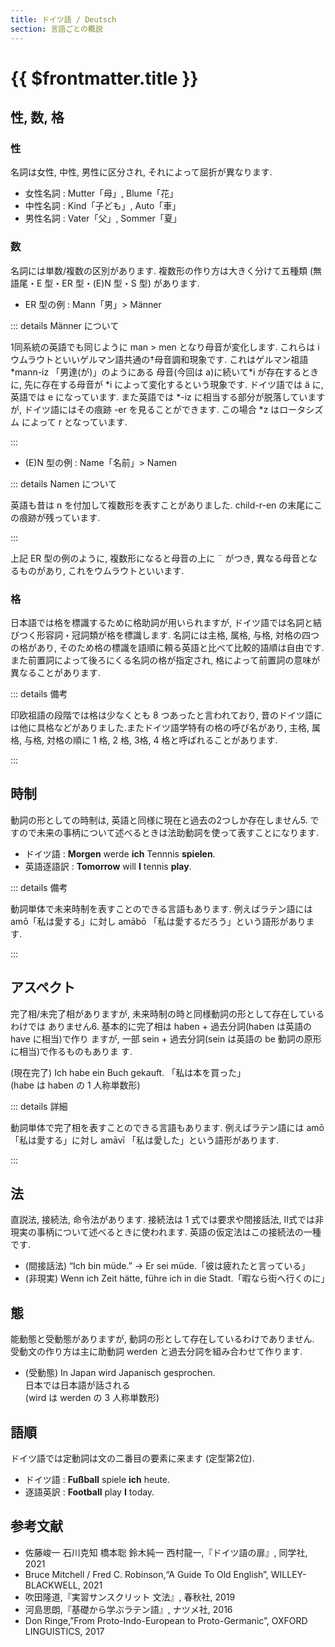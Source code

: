 ```yaml
---
title: ドイツ語 / Deutsch
section: 言語ごとの概説
---
```


# {{ $frontmatter.title }}

## 性, 数, 格

### 性

名詞は女性, 中性, 男性に区分され, それによって屈折が異なります.

- 女性名詞 : Mutter「母」, Blume「花」
- 中性名詞 : Kind「子ども」, Auto「車」
- 男性名詞 : Vater「父」, Sommer「夏」

### 数

名詞には単数/複数の区別があります.
複数形の作り方は大きく分けて五種類 (無語尾・E 型・ER 型・(E)N 型・S 型) があります.

- ER 型の例 : Mann「男」> Männer

::: details Männer について

1同系統の英語でも同じように man > men となり母音が変化します.
これらは i ウムラウトといいゲルマン語共通の†母音調和現象です.
これはゲルマン祖語 \*mann-iz 「男達(が)」のようにある
母音(今回は a)に続いて\*i が存在するときに,
先に存在する母音が \*i によって変化するという現象です.
ドイツ語では ä に, 英語では e になっています.
また英語では \*-iz に相当する部分が脱落していますが,
ドイツ語にはその痕跡 -er を見ることができます.
この場合 \*z はロータシズム によって r となっています.

:::

- (E)N 型の例 : Name「名前」> Namen

::: details Namen について

英語も昔は n を付加して複数形を表すことがありました. child-r-en の末尾にこの痕跡が残っています.

:::

上記 ER 型の例のように,
複数形になると母音の上に ¨ がつき,
異なる母音となるものがあり,
これをウムラウトといいます.

### 格

日本語では格を標識するために格助詞が用いられますが,
ドイツ語では名詞と結びつく形容詞・冠詞類が格を標識します.
名詞には主格, 属格, 与格, 対格の四つの格があり,
そのため格の標識を語順に頼る英語と比べて比較的語順は自由です.
また前置詞によって後ろにくる名詞の格が指定され,
格によって前置詞の意味が異なることがあります.

::: details 備考

印欧祖語の段階では格は少なくとも 8 つあったと言われており,
昔のドイツ語には他に具格などがありました.またドイツ語学特有の格の呼び名があり,
主格, 属格, 与格, 対格の順に 1 格, 2 格, 3格, 4 格と呼ばれることがあります.

:::

## 時制

動詞の形としての時制は, 英語と同様に現在と過去の2つしか存在しません5.
ですので未来の事柄について述べるときは法助動詞を使って表すことになります.

- ドイツ語 : **Morgen** werde **ich** Tennnis **spielen**.
- 英語逐語訳 : **Tomorrow** will **I** tennis **play**.

::: details 備考

動詞単体で未来時制を表すことのできる言語もあります.
例えばラテン語には amō「私は愛する」に対し
amābō 「私は愛するだろう」という語形があります.

:::

## アスペクト

完了相/未完了相がありますが, 未来時制の時と同様動詞の形として存在しているわけでは
ありません6. 基本的に完了相は haben + 過去分詞(haben は英語の have に相当)で作り
ますが, 一部 sein + 過去分詞(sein は英語の be 動詞の原形に相当)で作るものもありま
す.

(現在完了) Ich habe ein Buch gekauft. 「私は本を買った」  
(habe は haben の 1 人称単数形)

::: details 詳細

動詞単体で完了相を表すことのできる言語もあります.
例えばラテン語には amō「私は愛する」に対し amāvī 「私は愛した」という語形があります.

:::

## 法

直説法, 接続法, 命令法があります.
接続法は 1 式では要求や間接話法,
II式では非現実の事柄について述べるときに使われます.
英語の仮定法はこの接続法の一種です.

- (間接話法) “Ich bin müde.” → Er sei müde.「彼は疲れたと言っている」
- (非現実) Wenn ich Zeit hätte, führe ich in die Stadt.「暇なら街へ行くのに」

## 態

能動態と受動態がありますが, 動詞の形として存在しているわけでありません.
受動文の作り方は主に助動詞 werden と過去分詞を組み合わせて作ります.

- (受動態) In Japan wird Japanisch gesprochen.  
日本では日本語が話される  
(wird は werden の 3 人称単数形)

## 語順

ドイツ語では定動詞は文の二番目の要素に来ます (定型第2位).

- ドイツ語 : **Fußball** spiele **ich** heute.
- 逐語英訳 : **Football** play **I** today.

## 参考文献

- 佐藤峻一 石川克知 橋本聡 鈴木純一 西村龍一,『ドイツ語の扉』, 同学社, 2021
- Bruce Mitchell / Fred C. Robinson,“A Guide To Old English”, WILLEY-BLACKWELL, 2021
- 吹田隆道,『実習サンスクリット 文法』, 春秋社, 2019
- 河島思朗,『基礎から学ぶラテン語』, ナツメ社, 2016
- Don Ringe,”From Proto-Indo-European to Proto-Germanic”, OXFORD LINGUISTICS, 2017
